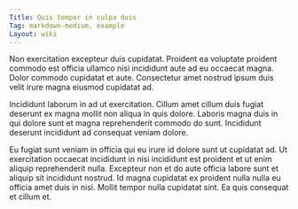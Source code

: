```yaml
---
Title: Quis tempor in culpa duis
Tag: markdown-medium, example
Layout: wiki
---
```

Non exercitation excepteur duis cupidatat. Proident ea voluptate proident commodo est officia ullamco nisi incididunt aute ad eu occaecat magna. Dolor commodo cupidatat et aute. Consectetur amet nostrud ipsum duis velit irure magna eiusmod cupidatat ad.

Incididunt laborum in ad ut exercitation. Cillum amet cillum duis fugiat deserunt ex magna mollit non aliqua in quis dolore. Laboris magna duis in qui dolore sunt et magna reprehenderit commodo do sunt. Incididunt deserunt incididunt ad consequat veniam dolore.

Eu fugiat sunt veniam in officia qui eu irure id dolore sunt ut cupidatat ad. Ut exercitation occaecat incididunt in nisi incididunt est proident et ut enim aliquip reprehenderit nulla. Excepteur non et do aute officia labore sunt et aliquip sit incididunt nostrud. Id magna cupidatat ex proident nulla nulla eu officia amet duis in nisi. Mollit tempor nulla cupidatat sint. Ea quis consequat et cillum et.